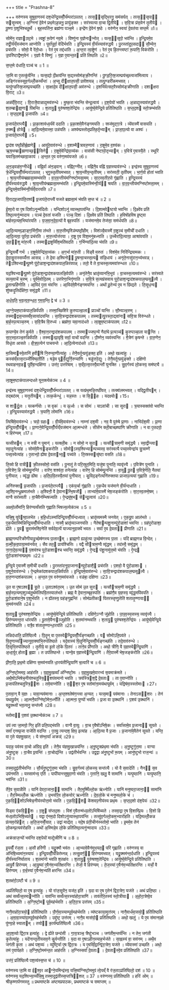 +++
title = "Prashna-8"

+++
वरु॑णस्य सुषुवा॒णस्य॑ दश॒धेन्द्रि॒यव्वीँ॒र्य॑म्परा॑ऽपतत् । तत्स॒॒सृद्भि॒रनु॒ सम॑सर्पत् । तत्स॒॒सृपा॑ ससृ॒त्त्वम् । अ॒ग्निना॑ दे॒वेन॑ प्रथ॒मेऽह॒न्ननु॒ प्रायु॑ङ्क्त । सर॑स्वत्या वा॒चा द्वि॒तीये । स॒वि॒त्रा प्र॑स॒वेन॑ तृ॒तीये । पू॒ष्णा प॒शुभि॑श्चतु॒र्थे । बृह॒स्पति॑ना॒ ब्रह्म॑णा पञ्च॒मे । इन्द्रे॑ण दे॒वेन॑ ष॒ष्ठे । वरु॑णेन॒ स्वया॑ दे॒वत॑या सप्त॒मे ॥1॥

सोमे॑न॒ राज्ञाऽष्ट॒मे । त्वष्ट्रा॑ रू॒पेण॑ नव॒मे । विष्णु॑ना य॒ज्ञेनाप्नोत् । यत्स॒॒सृपो॒ भव॑न्ति । इ॒न्द्रि॒यमे॒व तद्वी॒र्य॑य्ँयज॑मान आप्नोति । पूर्वा॑पूर्वा॒ वेदि॑र्भवति । इ॒न्द्रि॒यस्य॑ वी॒र्य॑स्याव॑रुद्ध्यै । पु॒रस्ता॑दुप॒सदा॑ सौ॒म्येन॒ प्रच॑रति । सोमो॒ वै रे॑तो॒धाः । रेत॑ ए॒व तद्द॑धाति । अ॒न्त॒रा त्वा॒ष्ट्रेण॑ । रेत॑ ए॒व हि॒तन्त्वष्टा॑ रू॒पाणि॒ विक॑रोति । उ॒परि॑ष्टाद्वैष्ण॒वेन॑ । य॒ज्ञो वै विष्णुः॑ । य॒ज्ञ ए॒वान्त॒त प्रति॑ तिष्ठति ॥2॥

स॒प्त॒मे द॑धाति॒ पञ्च॑ च ॥ 1 ॥

जा॒मि वा ए॒तत्कु॑र्वन्ति । यत्स॒द्यो दी॒क्षय॑न्ति स॒द्यस्सोम॑ङ्क्री॒णन्ति॑ । पु॒ण्ड॒रि॒स्र॒जाम्प्रय॑च्छ॒त्यजा॑मित्वाय । अङ्गि॑रसस्सुव॒र्गल्लोँ॒कय्यँन्तः॑ । अ॒प्सु दीक्षात॒पसी॒ प्रावे॑शयन्न् । तत्पु॒ण्डरी॑कमभवत् । यत्पु॑ण्डरिस्र॒जाम्प्र॒यच्छ॑ति । सा॒क्षादे॒व दीक्षात॒पसी॒ अव॑रुन्धे । द॒शभि॑र्वत्सत॒रैस्सोम॑ङ्क्रीणाति । दशाक्षरा वि॒राट् ॥3॥

अन्न॑व्ँवि॒राट् । वि॒राजै॒वान्नाद्य॒मव॑रुन्धे । मु॒ष्क॒रा भ॑वन्ति सेन्द्र॒त्वाय॑ । द॒श॒पेयो॑ भवति । अ॒न्नाद्य॒स्याव॑रुद्ध्यै । श॒तम्ब्राह्म॒णा पि॑बन्ति । श॒तायु॒ पुरु॑षश्श॒तेन्द्रि॑यः । आयु॑ष्ये॒वेन्द्रि॒ये प्रति॑तिष्ठति । स॒प्त॒द॒श स्तो॒त्रम्भ॑वति । स॒प्त॒द॒श प्र॒जाप॑तिः ॥4॥

प्र॒जाप॑ते॒राप्त्यै । प्रा॒का॒शाव॑ध्व॒र्यवे॑ ददाति । प्र॒का॒शमे॒वैन॑ङ्गमयति । स्रज॑मुद्गा॒त्रे । व्ये॑वास्मै॑ वासयति । रु॒क्म होत्रे । आ॒दि॒त्यमे॒वास्मा॒ उन्न॑यति । अश्व॑म्प्रस्तोतृप्रतिह॒र्तृभ्याम् । प्रा॒जा॒प॒त्यो वा अश्वः॑ । प्र॒जाप॑ते॒राप्त्यै ॥5॥

द्वाद॑श पष्ठौ॒हीर्ब्र॒ह्मणे । आयु॑रे॒वाव॑रुन्धे । व॒शाम्मैत्रावरु॒णाय॑ । रा॒ष्ट्रमे॒व व॒श्य॑कः । ऋ॒ष॒भम्ब्राह्मणाच्छ॒॒सिने । रा॒ष्ट्रमे॒वेन्द्रि॑या॒व्य॑कः । वास॑सी नेष्टापो॒तृभ्याम् । प॒वित्रे॑ ए॒वास्यै॒ते । स्थूरि॑ यवाचि॒तम॑च्छावा॒काय॑ । अ॒न्त॒त ए॒व वरु॑ण॒मव॑यजते ॥6॥

अ॒न॒ड्वाह॑म॒ग्नीधे । वह्नि॒र्वा अ॑न॒ड्वान् । वह्नि॑र॒ग्नीत् । वह्नि॑नै॒व वह्नि॑ य॒ज्ञस्याव॑रुन्धे । इन्द्र॑स्य सुषुवा॒णस्य॑ त्रे॒धेन्द्रि॒यव्वीँ॒र्य॑म्परा॑ऽपतत् । भृगु॒स्तृती॑यमभवत् । श्रा॒य॒न्तीय॒न्तृती॑यम् । सर॑स्वती॒ तृती॑यम् । भा॒र्ग॒वो होता॑ भवति । श्रा॒य॒न्तीय॑म्ब्रह्मसा॒मम्भ॑वति । वा॒र॒व॒न्तीय॑मग्निष्टोमसा॒मम् । सा॒र॒स्व॒तीर॒पो गृ॑ह्णाति । इ॒न्द्रि॒यस्य॑ वी॒र्य॑स्याव॑रुद्ध्यै । श्रा॒य॒न्तीय॑म्ब्रह्मसा॒मम्भ॑वति । इ॒न्द्रि॒यमे॒वास्मि॑न्वी॒र्य॑ श्रयति । वा॒र॒व॒न्तीय॑मग्निष्टोमसा॒मम् । इ॒न्द्रि॒यमे॒वास्मि॑न्वी॒र्य॑व्ँवारयति ॥7॥

वि॒राट्प्र॒जाप॑ति॒रश्व॑ प्र॒जाप॑ते॒राप्त्यै॑ यजते ब्रह्मसा॒मं भ॑वति स॒प्त च॑ ॥ 2 ॥

ई॒श्व॒रो वा ए॒ष दिशोऽनून्म॑दितोः । यन्दिशोऽनु॑ व्यास्था॒पय॑न्ति । दि॒शामवेष्टयो भवन्ति । दि॒क्ष्वे॑व प्रति॑ तिष्ठ॒त्यनु॑न्मादाय । पञ्च॑ दे॒वता॑ यजति । पञ्च॒ दिशः॑ । दि॒क्ष्वे॑व प्रति॑ तिष्ठति । ह॒विषो॑हविष इ॒ष्ट्वा बा॑र्हस्प॒त्यम॒भिघा॑रयति । य॒ज॒मा॒न॒दे॒व॒त्यो॑ वै बृह॒स्पतिः॑ । यज॑मानमे॒व तेज॑सा॒ सम॑र्धयति ॥8॥

आ॒दि॒त्याम्म॒ल्हाङ्ग॒र्भिणी॒मा ल॑भते । मा॒रु॒तीम्पृश्ञि॑म्पष्ठौ॒हीम् । विश॑ञ्चै॒वास्मै॑ रा॒ष्ट्रञ्च॑ स॒मीची॑ दधाति । आ॒दि॒त्यया॒ पूर्व॑या॒ प्रच॑रति । मा॒रु॒त्योत्त॑रया । रा॒ष्ट्र ए॒व विश॒मनु॑बध्नाति । उ॒च्चैरा॑दि॒त्याया॒ आश्रा॑वयति । उ॒पा॒॒शु मा॑रु॒त्यै । तस्माद्रा॒ष्ट्रव्विँश॒मति॑वदति । ग॒र्भिण्या॑दि॒त्या भ॑वति ॥9॥

इ॒न्द्रि॒यव्वैँ गर्भः॑ । रा॒ष्ट्रमे॒वेन्द्रि॑या॒व्य॑कः । अ॒ग॒र्भा मा॑रु॒ती । विड्वै म॒रुतः॑ । विश॑मे॒व निरि॑न्द्रियामकः । दे॒वा॒सु॒रास्सय्यँ॑त्ता आसन्न् । ते दे॒वा अ॒श्विनो पू॒षन्वा॒चस्स॒त्य स॑न्नि॒धाय॑ । अनृ॑ते॒नासु॑रान॒भ्य॑भवन्न् । तेऽश्विभ्याम्पू॒ष्णे पु॑रो॒डाश॒न्द्वाद॑शकपाल॒न्निर॑वपन्न् । ततो॒ वै ते वा॒चस्स॒त्यमवा॑रुन्धत ॥10॥

यद॒श्विभ्याम्पू॒ष्णे पु॑रो॒डाश॒न्द्वाद॑शकपालन्नि॒र्वप॑ति । अनृ॑तेनै॒व भ्रातृ॑व्यानभि॒भूय॑ । वा॒चस्स॒त्यमव॑रुन्धे । सर॑स्वते सत्य॒वाचे॑ च॒रुम् । पूर्व॑मे॒वोदि॒तम् । उत्त॑रेणा॒भिगृ॑णाति । स॒वि॒त्रे स॒त्यप्र॑सवाय पुरो॒डाश॒न्द्वाद॑शकपाल॒म्प्रसूत्यै । दू॒तान्प्रहि॑णोति । आ॒विद॑ ए॒ता भ॑वन्ति । आ॒विद॑मे॒वैन॑ङ्गमयन्ति । अथो॑ दू॒तेभ्य॑ ए॒व न छि॑द्यते । ति॒सृ॒ध॒न्व शु॑ष्कदृ॒तिर्दक्षि॑णा॒ समृ॑द्ध्यै ॥11॥

अ॒र्ध॒य॒ति॒ भ॒व॒त्य॒रु॒न्ध॒त॒ ग॒म॒य॒न्ति॒ द्वे च॑ ॥ 3 ॥

आ॒ग्ने॒यम॒ष्टाक॑पाल॒न्निर्व॑पति । तस्मा॒च्छिशि॑रे कुरुपञ्चा॒ला प्राञ्चो॑ यान्ति । सौ॒म्यञ्च॒रुम् । तस्माद्वस॒न्तव्व्यँ॑व॒साया॑दयन्ति । सा॒वि॒त्रन्द्वाद॑शकपालम् । तस्मात्पु॒रस्ता॒द्यवा॑ना सवि॒त्रा विरु॑न्धते । बा॒र्ह॒स्प॒त्यञ्च॒रुम् । स॒वि॒त्रैव वि॒रुध्य॑ । ब्रह्म॑णा॒ यवा॒नाद॑धते । त्वा॒ष्ट्रम॒ष्टाक॑पालम् ॥12॥

रू॒पाण्ये॒व तेन॑ कुर्वते । वै॒श्वा॒न॒रन्द्वाद॑शकपालम् । तस्माज्जघ॒न्ये॑ नैदा॑घे प्र॒त्यञ्च॑ कुरुपञ्चा॒ला यान्ति । सा॒र॒स्व॒तञ्च॒रुन्निर्व॑पति । तस्मात्प्रा॒वृषि॒ सर्वा॒ वाचो॑ वदन्ति । पौ॒ष्णेन॒ व्यव॑स्यन्ति । मै॒त्रेण॑ कृषन्ते । वा॒रु॒णेन॒ विधृ॑ता आसते । क्षै॒त्र॒प॒त्येन॑ पाचयन्ते । आ॒दि॒त्येनाद॑धते ॥13॥

मा॒सिमास्ये॒तानि॑ ह॒वीषि॑ नि॒रुप्या॒णीत्या॑हुः । तेनै॒वर्तून्प्रयु॑ङ्क्त॒ इति॑ । अथो॒ खल्वा॑हुः । कस्स॑व्ँवत्स॒रञ्जी॑विष्य॒तीति॑ । षडे॒व पूर्वे॒द्युर्नि॒रुप्या॑णि । षडु॑त्तरे॒द्युः । तेनै॒वर्तून्प्रयु॑ङ्क्ते । दक्षि॑णो रथवाहनवा॒ह पूर्वे॑षा॒न्दक्षि॑णा । उत्त॑र॒ उत्त॑रेषाम् । स॒व्ँव॒त्स॒रस्यै॒वान्तौ॑ युनक्ति । सु॒व॒र्गस्य॑ लो॒कस्य॒ सम॑ष्ट्यै ॥14॥

त्वा॒ष्ट्रम॒ष्टाक॑पालन्दधते युन॒क्त्येक॑ञ्च ॥ 4 ॥

इन्द्र॑स्य सुषुवा॒णस्य॑ दश॒धेन्द्रि॒यव्वीँ॒र्य॑म्परा॑ऽपतत् । स यत्प्र॑थ॒मन्नि॒रष्ठी॑वत् । तत्क्व॑लमभवत् । यद्द्वि॒तीयम् । तद्बद॑रम् । यत्तृ॒तीयम् । तत्क॒र्कन्धु॑ । यन्न॒स्तः । स सि॒॒हः । यदक्ष्योः ॥15॥

स शार्दू॒लः । यत्कर्ण॑योः । स वृकः॑ । य ऊ॒र्ध्वः । स सोमः॑ । याऽवा॑ची । सा सुरा । त्र॒यास्सक्त॑वो भवन्ति । इ॒न्द्रि॒यस्याव॑रुद्ध्यै । त्र॒याणि॒ लोमा॑नि ॥16॥

त्विषि॑मे॒वाव॑रुन्धे । त्रयो॒ ग्रहाः । वी॒र्य॑मे॒वाव॑रुन्धे । नाम्ना॑ दश॒मी । नव॒ वै पुरु॑षे प्रा॒णाः । नाभि॑र्दश॒मी । प्रा॒णा इ॑न्द्रि॒यव्वीँ॒र्यम् । प्रा॒णाने॒वेन्द्रि॒यव्वीँ॒र्य॑य्ँयज॑मान आ॒त्मन्ध॑त्ते । सीसे॑न क्ली॒बाच्छष्पा॑णि क्रीणाति । न वा ए॒तदयो॒ न हिर॑ण्यम् ॥17॥

यत्सीसम् । न स्त्री न पुमान्॑ । यत्क्ली॒बः । न सोमो॒ न सुरा । यत्सौत्राम॒णी समृ॑द्ध्यै । स्वा॒द्वीन्त्वा स्वा॒दुनेत्या॑ह । सोम॑मे॒वैनाङ्करोति । सोमोऽस्य॒श्विभ्याम्पच्यस्व॒ सर॑स्वत्यै पच्य॒स्वेन्द्रा॑य सु॒त्राम्णे॑ पच्य॒स्वेत्या॑ह । ए॒ताभ्यो॒ ह्ये॑षा दे॒वताभ्य॒ पच्य॑ते । ति॒स्रस्ससृ॑ष्टा वसति ॥18॥

ति॒स्रो हि रात्री क्री॒तस्सोमो॒ वस॑ति । पु॒नातु॑ ते परि॒स्रुत॒मिति॒ यजु॑षा पुनाति॒ व्यावृ॑त्त्यै । प॒वित्रे॑ण पुनाति । प॒वित्रे॑ण॒ हि सोम॑म्पु॒नन्ति॑ । वारे॑ण॒ शश्व॑ता॒ तनेत्या॑ह । वारे॑ण॒ हि सोम॑म्पु॒नन्ति॑ । वा॒यु पू॒त प॒वित्रे॒णेति॒ नैतया॑ पुनीयात् । व्यृ॑द्धा॒ ह्ये॑षा । अ॒ति॒प॒वि॒तस्यै॒तया॑ पुनीयात् । कु॒विद॒ङ्गेत्यनि॑रुक्तया प्राजाप॒त्यया॑ गृह्णाति ॥19॥

अनि॑रुक्त प्र॒जाप॑तिः । प्र॒जाप॑ते॒राप्त्यै । एक॑य॒र्चा गृ॑ह्णाति । ए॒क॒धैव यज॑माने वी॒र्य॑न्दधाति । आ॒श्वि॒नन्धू॒म्रमाल॑भते । अ॒श्विनौ॒ वै दे॒वानाम्भि॒षजौ । ताभ्या॑मे॒वास्मै॑ भेष॒जङ्क॑रोति । सा॒र॒स्व॒तम्मे॒षम् । वाग्वै सर॑स्वती । वा॒चैवैन॑म्भिषज्यति । ऐ॒न्द्रमृ॑ष॒भ सेन्द्र॒त्वाय॑ ॥20॥

अक्ष्यो॒र्लोमा॑नि॒ हिर॑ण्यव्वँसति गृह्णाति भिषज्य॒त्येक॑ञ्च ॥ 5 ॥

यत्त्रि॒षु यूपेष्वा॒लभे॑त । ब॒हि॒र्धाऽस्मा॑दिन्द्रि॒यव्वीँ॒र्य॑न्दध्यात् । भ्रातृ॑व्यमस्मै जनयेत् । ए॒क॒यू॒प आल॑भते । ए॒क॒धैवास्मि॑न्निन्द्रि॒यव्वीँ॒र्य॑न्दधाति । नास्मै॒ भ्रातृ॑व्यञ्जनयति । नैतेषाम्पशू॒नाम्पु॑रो॒डाशा॑ भवन्ति । ग्रह॑पुरोडाशा॒ ह्ये॑ते । यु॒व सु॒राम॑मश्वि॒नेति॑ सर्वदेव॒त्ये॑ याज्यानुवा॒क्ये॑ भवतः । सर्वा॑ ए॒व दे॒वता प्रीणाति ॥21॥

ब्रा॒ह्म॒णम्परि॑क्रीणीयादु॒च्छेष॑णस्य पा॒तारम् । ब्रा॒ह्म॒णो ह्याहु॑त्या उ॒च्छेष॑णस्य पा॒ता । यदि॑ ब्राह्म॒णन्न वि॒न्देत् । व॒ल्मी॒क॒व॒पाया॒मव॑नयेत् । सैव तत॒ प्राय॑श्चित्तिः । यद्वै सौत्राम॒ण्यै व्यृ॑द्धम् । तद॑स्यै॒ समृ॑द्धम् । ना॒ना॒दे॒व॒त्या प॒शव॑श्च पुरो॒डाशाश्च भवन्ति॒ समृ॑द्ध्यै । ऐ॒न्द्र प॑शू॒नामु॑त्त॒मो भ॑वति । ऐ॒न्द्र पु॑रो॒डाशा॑नाम्प्रथ॒मः ॥22॥

इ॒न्द्रि॒ये ए॒वास्मै॑ स॒मीची॑ दधाति । पु॒रस्ता॑दनूया॒जानाम्पुरो॒डाशै॒ प्रच॑रति । प॒शवो॒ वै पु॑रो॒डाशाः । प॒शूने॒वाव॑रुन्धे । ऐ॒न्द्रमेका॑दशकपाल॒न्निर्व॑पति । इ॒न्द्रि॒यमे॒वाव॑रुन्धे । सा॒वि॒त्रन्द्वाद॑शकपाल॒म्प्रसूत्यै । वा॒रु॒णन्दश॑कपालम् । अ॒न्त॒त ए॒व वरु॑ण॒मव॑यजते । वड॑बा॒ दक्षि॑णा ॥23॥

उ॒त वा ए॒षाऽश्व॑ सू॒ते । उ॒ताऽश्व॑त॒रम् । उ॒त सोम॑ उ॒त सुरा । यत्सौत्राम॒णी समृ॑द्ध्यै । बा॒र्ह॒स्प॒त्यम्प॒शुञ्च॑तु॒र्थम॑तिपवि॒तस्याल॑भते । ब्रह्म॒ वै दे॒वाना॒म्बृह॒स्पतिः॑ । ब्रह्म॑णै॒व य॒ज्ञस्य॒ व्यृ॑द्ध॒मपि॑वपति । पु॒रो॒डाश॑वाने॒ष प॒शुर्भ॑वति । न ह्ये॑तस्य॒ ग्रह॑ङ्गृ॒ह्णन्ति॑ । सोम॑प्रतीका पितरस्तृप्णु॒तेति॑ शतातृ॒ण्णाया॑ स॒मव॑नयति ॥24॥

श॒तायु॒ पुरु॑षश्श॒तेन्द्रि॑यः । आयु॑ष्ये॒वेन्द्रि॒ये प्रति॑तिष्ठति । दक्षि॑णे॒ऽग्नौ जु॑होति । पा॒प॒व॒स्य॒सस्य॒ व्यावृ॑त्त्यै । हिर॑ण्यमन्त॒रा धा॑रयति । पू॒तामे॒वैनाञ्जुहोति । श॒तमा॑नम्भवति । श॒तायु॒ पुरु॑षश्श॒तेन्द्रि॑यः । आयु॑ष्ये॒वेन्द्रि॒ये प्रति॑तिष्ठति । यत्रै॒व श॑तातृ॒ण्णान्धा॒रय॑ति ॥25॥

तन्निद॑धाति॒ प्रति॑ष्ठित्यै । पि॒तॄन् वा ए॒तस्येन्द्रि॒यव्वीँ॒र्य॑ङ्गच्छति । य सोमो॑ऽति॒पव॑ते । पि॒तृ॒णाय्याँज्यानुवा॒क्या॑भि॒रुप॑तिष्ठते । यदे॒वास्य॑ पि॒तॄनि॑न्द्रि॒यव्वीँ॒र्य॑ङ्गच्छ॑ति । तदे॒वाव॑रुन्धे । ति॒सृभि॒रुप॑तिष्ठते । तृ॒तीये॒ वा इ॒तो लो॒के पि॒तरः॑ । ताने॒व प्री॑णाति । अथो॒ त्रीणि॒ वै य॒ज्ञस्येन्द्रि॒याणि॑ । अ॒ध्व॒र्युर् होता ब्र॒ह्मा । त उप॑तिष्ठन्ते । यान्ये॒व य॒ज्ञस्येन्द्रि॒याणि॑ । तैरे॒वास्मै॑ भेष॒जङ्क॑रोति ॥26॥

प्री॒णा॒ति॒ प्र॒थ॒मो दक्षि॑णा स॒मव॑नयति धा॒रय॑तीन्द्रि॒याणि॑ च॒त्वारि॑ च ॥ 6 ॥

अ॒ग्नि॒ष्टो॒ममग्र॒ आह॑रति । य॒ज्ञ॒मु॒खव्वाँ अ॑ग्निष्टो॒मः । य॒ज्ञ॒मु॒खमे॒वारभ्य॑ स॒वमाक्र॑मते । अथै॒षो॑ऽभिषेच॒नीय॑श्चतुस्त्रि॒॒शप॑वमानो भवति । त्रय॑स्त्रिश॒द्वै दे॒वताः । ता ए॒वाप्नो॑ति । प्र॒जाप॑तिश्चतुस्त्रि॒॒शः । तमे॒वाप्नो॑ति । स॒॒श॒र ए॒ष स्तोमा॑ना॒मय॑थापूर्वम् । यद्विष॑मा॒स्स्तोमाः ॥27॥

ए॒तावा॒न् वै य॒ज्ञः । यावा॒न्पव॑मानाः । अ॒न्त॒श्श्लेष॑ण॒न्त्वा अ॒न्यत् । यत्स॒मा पव॑मानाः । तेनाऽस॑शरः । तेन॑ यथापू॒र्वम् । आ॒त्मनै॒वाग्नि॑ष्टो॒मेन॒र्ध्नोति॑ । आ॒त्मना॒ पुण्यो॑ भवति । प्र॒जा वा उ॒क्थानि॑ । प॒शव॑ उ॒क्थानि॑ । यदु॒क्थ्यो॑ भव॒त्यनु॒ सन्त॑त्त्यै ॥28॥

स्तोमा प॒शव॑ उ॒क्थान्येक॑ञ्च ॥ 7 ॥

उप॑ त्वा जा॒मयो॒ गिर॒ इति॑ प्रति॒पद्भ॑वति । वाग्वै वा॒युः । वा॒च ए॒वैषो॑ऽभिषे॒कः । सर्वा॑सामे॒व प्र॒जाना॑ सूयते । सर्वा॑ एनम्प्र॒जा राजेति॑ वदन्ति । ए॒तमु॒ त्यन्दश॒ क्षिप॒ इत्या॑ह । आ॒दि॒त्या वै प्र॒जाः । प्र॒जाना॑मे॒वैतेन॑ सूयते । यन्ति॒ वा ए॒ते य॑ज्ञमु॒खात् । ये स॑म्भा॒र्या॑ अक्रन्न्॑ ॥29॥

यदाह॒ पव॑स्व वा॒चो अ॑ग्रिय॒ इति॑ । तेनै॒व य॑ज्ञमु॒खान्नय॑न्ति । अ॒नु॒ष्टुक्प्र॑थ॒मा भ॑वति । अ॒नु॒ष्टुगु॑त्त॒मा । वाग्वा अ॑नु॒ष्टुक् । वा॒चैव प्र॒यन्ति॑ । वा॒चोद्य॑न्ति । उद्व॑तीर्भवन्ति । उद्व॒द्वा अ॑नु॒ष्टुभो॑ रू॒पम् । आनु॑ष्टुभो राज॒न्यः॑ ॥30॥

तस्मा॒दुद्व॑तीर्भवन्ति । सौ॒र्य॑नु॒ष्टुगु॑त्त॒मा भ॑वति । सु॒व॒र्गस्य॑ लो॒कस्य॒ सन्त॑त्यै । यो वै स॒वादेति॑ । नैन॑ स॒व उप॑नमति । यस्साम॑भ्य॒ एति॑ । पापी॑यान्त्सुषुवा॒णो भ॑वति । ए॒तानि॒ खलु॒ वै सामा॑नि । यत्पृ॒ष्ठानि॑ । यत्पृ॒ष्ठानि॒ भव॑न्ति ॥31॥

तैरे॒व स॒वान्नैति॑ । यानि॑ देवरा॒जाना॒॒ सामा॑नि । तैर॒मुष्मिँ॑ल्लो॒क ऋ॑ध्नोति । यानि॑ मनुष्यरा॒जाना॒॒ सामा॑नि । तैर॒स्मिल्लोँ॒क ऋ॑ध्नोति । उ॒भयो॑रे॒व लो॒कयोर्॑ ऋध्नोति । दे॒व॒लो॒के च॑ मनुष्यलो॒के च॑ । ए॒क॒वि॒॒शो॑ऽभिषेच॒नीय॑स्योत्त॒मो भ॑वति । ए॒क॒वि॒॒श के॑शवप॒नीय॑स्य प्रथ॒मः । स॒प्त॒द॒शो द॑श॒पेयः॑ ॥32॥

विड्वा ए॑कवि॒॒शः । रा॒ष्ट्र स॑प्तद॒शः । विश॑ ए॒वैतन्म॑ध्य॒तो॑ऽभिषि॑च्यते । तस्मा॒द्वा ए॒ष वि॒शाम्प्रि॒यः । वि॒शो हि म॑ध्य॒तो॑ऽभिषि॒च्यते । यद्वा ए॑नम॒दो दिशोऽनु॑व्यास्था॒पय॑न्ति । तत्सु॑व॒र्गल्लो॒कम॒भ्यारो॑हति । यदि॒मल्लोँ॒कन्न प्र॑त्यव॒रोहेत् । अ॒ति॒ज॒नव्वेँ॒यात् । उद्वा॑ माद्येत् । यदे॒ष प्र॑ती॒चीन॑स्स्तोमो॒ भव॑ति । इ॒ममे॒व तेन॑ लो॒कम्प्र॒त्यव॑रोहति । अथो॑ अ॒स्मिन्ने॒व लो॒के प्रति॑तिष्ठ॒त्यनु॑न्मादाय ॥33॥

अक्र॑न्राज॒न्यो॑ भव॑न्ति दश॒पेयो॑ माद्ये॒त्त्रीणि॑ च ॥ 8 ॥

इ॒यव्वैँ॒ र॑ज॒ता । अ॒सौ हरि॑णी । यद्रु॒क्मौ भव॑तः । आ॒भ्यामे॒वैन॑मुभ॒यत॒ परि॑ गृह्णाति । वरु॑णस्य॒ वा अ॑भिषि॒च्यमा॑न॒स्यापः॑ । इ॒न्द्रि॒यव्वीँ॒र्य॑न्निर॑घ्नन्न् । तत्सु॒वर्ण॒॒ हिर॑ण्यमभवत् । यद्रु॒क्मम॑न्त॒र्दधा॑ति । इ॒न्द्रि॒यस्य॑ वी॒र्य॑स्यानि॑र्घाताय । श॒तमा॑नो भवति श॒तक्ष॑रः । श॒तायु॒ पुरु॑षश्श॒तेन्द्रि॑यः । आयु॑ष्ये॒वेन्द्रि॒ये प्रति॑तिष्ठति । आयु॒र्वै हिर॑ण्यम् । आ॒यु॒ष्या॑ ए॒वैन॑म॒भ्यति॑क्षरन्ति । तेजो॒ वै हिर॑ण्यम् । ते॒ज॒स्या॑ ए॒वैन॑म॒भ्यति॑क्षरन्ति । वर्चो॒ वै हिर॑ण्यम् । व॒र्च॒स्या॑ ए॒वैन॑म॒भ्यति॑ क्षरन्ति ॥34॥

श॒तक्ष॑रो॒ऽष्टौ च॑ ॥ 9 ॥

अप्र॑तिष्ठितो॒ वा ए॒ष इत्या॑हुः । यो रा॑ज॒सूये॑न॒ यज॑त॒ इति॑ । य॒दा वा ए॒ष ए॒तेन॑ द्विरा॒त्रेण॒ यज॑ते । अथ॑ प्रति॒ष्ठा । अथ॑ सव्वँत्स॒रमाप्नोति । याव॑न्ति सव्वँत्स॒रस्या॑होरा॒त्राणि॑ । ताव॑तीरे॒तस्य॑ स्तो॒त्रीयाः । अ॒हो॒रा॒त्रेष्वे॒व प्रति॑तिष्ठति । अ॒ग्नि॒ष्टो॒म पूर्व॒मह॑र्भवति । अ॒ति॒रा॒त्र उत्त॑रम् ॥35॥

नानै॒वाहो॑रा॒त्रयो॒ प्रति॑तिष्ठति । पौ॒र्ण॒मा॒स्याम्पूर्व॒मह॑र्भवति । व्य॑ष्टकाया॒मुत्त॑रम् । नानै॒वार्ध॑मा॒सयो॒ प्रति॑तिष्ठति । अ॒मा॒वा॒स्या॑या॒म्पूर्व॒मह॑र्भवति । उद्दृ॑ष्ट॒ उत्त॑रम् । नानै॒व मास॑यो॒ प्रति॑तिष्ठति । अथो॒ खलु॑ । ये ए॒व स॑मानप॒क्षे पु॑ण्या॒हे स्याताम् । तयो का॒र्य॑म्प्रति॑ष्ठित्यै ॥36॥

अ॒प॒श॒व्यो द्वि॑रा॒त्र इत्या॑हुः । द्वे ह्ये॑ते छन्द॑सी । गा॒य॒त्रञ्च॒ त्रैष्टु॑भञ्च । जग॑तीम॒न्तर्य॑न्ति । न तेन॒ जग॑ती कृ॒तेत्या॑हुः । यदे॑नान्तृतीयसव॒ने कु॒र्वन्तीति॑ । य॒दा वा ए॒षाऽहीन॒स्याह॒र्भज॑ते । सा॒ह्नस्य॑ वा॒ सव॑नम् । अथै॒व जग॑ती कृ॒ता । अथ॑ पश॒व्यः॑ । व्यु॑ष्टि॒र्वा ए॒ष द्वि॑रा॒त्रः । य ए॒वव्विँ॒द्वान्द्वि॑रा॒त्रेण॒ यज॑ते । व्ये॑वास्मा॑ उच्छति । अथो॒ तम॑ ए॒वाप॑हते । अ॒ग्नि॒ष्टो॒मम॑न्त॒त आह॑रति । अ॒ग्निस्सर्वा॑ दे॒वताः । दे॒वतास्वे॒व प्रति॑तिष्ठति ॥37॥

उत्त॑रं॒ प्रति॑ष्ठित्यै पश॒व्य॑स्स॒प्त च॑ ॥ 10 ॥

वरु॑णस्य जा॒मि वा ईश्व॒र आग्ने॒यमिन्द्र॑स्य॒ यत्त्रि॒ष्व॑ग्निष्टो॒ममुप॑ त्वे॒यव्ँ वै र॑ज॒ताऽप्र॑तिष्ठितो॒ दश॑ ॥ 10 ॥ वरु॑णस्य॒ यद॒श्विभ्या॒य्यँत्त्रि॒षु तस्मा॒दुद्व॑तीस्स॒प्तत्रि॑शत् ॥ 37 ॥ वरु॑णस्य॒ प्रति॑तिष्ठति ॥ हरिः॑ ओम् ॥ श्रीकृष्णार्पणमस्तु ॥ प्रथमाष्टके अष्टमप्रपाठकः, प्रथमाष्टकं च समाप्तम् ॥

